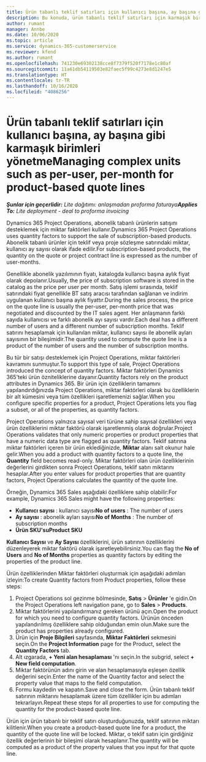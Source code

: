 ```yaml
---
title: Ürün tabanlı teklif satırları için kullanıcı başına, ay başına gibi karmaşık birimleri yönetme
description: Bu konuda, ürün tabanlı teklif satırları için karmaşık birimleri yönetme hakkında bilgiler sağlanmaktadır.
author: rumant
manager: Annbe
ms.date: 10/06/2020
ms.topic: article
ms.service: dynamics-365-customerservice
ms.reviewer: kfend
ms.author: rumant
ms.openlocfilehash: 741230e69302138cce8f7379f520f7178e1c80af
ms.sourcegitcommit: 11a61db54119503e82faec5f99c4273e8d1247e5
ms.translationtype: HT
ms.contentlocale: tr-TR
ms.lasthandoff: 10/16/2020
ms.locfileid: "4086256"
---
```

# <a name="managing-complex-units-such-as-per-user-per-month-for-product-based-quote-lines"></a><span data-ttu-id="d1e3b-103">Ürün tabanlı teklif satırları için kullanıcı başına, ay başına gibi karmaşık birimleri yönetme</span><span class="sxs-lookup"><span data-stu-id="d1e3b-103">Managing complex units such as per-user, per-month for product-based quote lines</span></span>

<span data-ttu-id="d1e3b-104">_**Şunlar için geçerlidir:** Lite dağıtımı: anlaşmadan proforma faturaya_</span><span class="sxs-lookup"><span data-stu-id="d1e3b-104">_**Applies To:** Lite deployment - deal to proforma invoicing_</span></span>

<span data-ttu-id="d1e3b-105">Dynamics 365 Project Operations, abonelik tabanlı ürünlerin satışını desteklemek için miktar faktörleri kullanır.</span><span class="sxs-lookup"><span data-stu-id="d1e3b-105">Dynamics 365 Project Operations uses quantity factors to support the sale of subscription-based products.</span></span> <span data-ttu-id="d1e3b-106">Abonelik tabanlı ürünler için teklif veya proje sözleşme satırındaki miktar, kullanıcı ay sayısı olarak ifade edilir.</span><span class="sxs-lookup"><span data-stu-id="d1e3b-106">For subscription-based products, the quantity on the quote or project contract line is expressed as the number of user-months.</span></span>

<span data-ttu-id="d1e3b-107">Genellikle abonelik yazılımının fiyatı, katalogda kullanıcı başına aylık fiyat olarak depolanır.</span><span class="sxs-lookup"><span data-stu-id="d1e3b-107">Usually, the price of subscription software is stored in the catalog as the price per user per month.</span></span> <span data-ttu-id="d1e3b-108">Satış işlemi sırasında, teklif satırındaki fiyat genellikle BT satış aracısı tarafından sağlanan ve indirim uygulanan kullanıcı başına aylık fiyattır.</span><span class="sxs-lookup"><span data-stu-id="d1e3b-108">During the sales process, the price on the quote line is usually the per-user, per-month price that was negotiated and discounted by the IT sales agent.</span></span> <span data-ttu-id="d1e3b-109">Her anlaşmanın farklı sayıda kullanıcısı ve farklı abonelik ayı sayısı vardır.</span><span class="sxs-lookup"><span data-stu-id="d1e3b-109">Each deal has a different number of users and a different number of subscription months.</span></span> <span data-ttu-id="d1e3b-110">Teklif satırını hesaplamak için kullanılan miktar, kullanıcı sayısı ile abonelik ayları sayısının bir bileşimidir.</span><span class="sxs-lookup"><span data-stu-id="d1e3b-110">The quantity used to compute the quote line is a product of the number of users and the number of subscription months.</span></span>

<span data-ttu-id="d1e3b-111">Bu tür bir satışı desteklemek için Project Operations, miktar faktörleri kavramını sunmuştur.</span><span class="sxs-lookup"><span data-stu-id="d1e3b-111">To support this type of sale, Project Operations introduced the concept of quantity factors.</span></span> <span data-ttu-id="d1e3b-112">Miktar faktörleri Dynamics 365'teki ürün özniteliklerine dayanır.</span><span class="sxs-lookup"><span data-stu-id="d1e3b-112">Quantity factors rely on the product attributes in Dynamics 365.</span></span> <span data-ttu-id="d1e3b-113">Bir ürün için özelliklerin tamamını yapılandırdığınızda Project Operations, miktar faktörleri olarak bu özelliklerin bir alt kümesini veya tüm özellikleri işaretlemenizi sağlar.</span><span class="sxs-lookup"><span data-stu-id="d1e3b-113">When you configure specific properties for a product, Project Operations lets you flag a subset, or all of the properties, as quantity factors.</span></span>

<span data-ttu-id="d1e3b-114">Project Operations yalnızca sayısal veri türüne sahip sayısal özellikleri veya ürün özelliklerini miktar faktörü olarak işaretlenmiş olarak doğrular.</span><span class="sxs-lookup"><span data-stu-id="d1e3b-114">Project Operations validates that only numeric properties or product properties that have a numeric data type are flagged as quantity factors.</span></span> <span data-ttu-id="d1e3b-115">Teklif satırına miktar faktörleri içeren bir ürün eklediğinizde, **Miktar** alanı salt okunur hale gelir.</span><span class="sxs-lookup"><span data-stu-id="d1e3b-115">When you add a product with quantity factors to a quote line, the **Quantity** field becomes read-only.</span></span> <span data-ttu-id="d1e3b-116">Miktar faktörleri olan ürün özelliklerinin değerlerini girdikten sonra Project Operations, teklif satırı miktarını hesaplar.</span><span class="sxs-lookup"><span data-stu-id="d1e3b-116">After you enter values for product properties that are quantity factors, Project Operations calculates the quantity of the quote line.</span></span>

<span data-ttu-id="d1e3b-117">Örneğin, Dynamics 365 Sales aşağıdaki özelliklere sahip olabilir:</span><span class="sxs-lookup"><span data-stu-id="d1e3b-117">For example, Dynamics 365 Sales might have the following properties:</span></span>

- <span data-ttu-id="d1e3b-118">**Kullanıcı sayısı** : kullanıcı sayısı</span><span class="sxs-lookup"><span data-stu-id="d1e3b-118">**No of users** : The number of users</span></span>
- <span data-ttu-id="d1e3b-119">**Ay sayısı** : abonelik ayları sayısı</span><span class="sxs-lookup"><span data-stu-id="d1e3b-119">**No of Months** : The number of subscription months</span></span>
- <span data-ttu-id="d1e3b-120">**Ürün SKU'su**</span><span class="sxs-lookup"><span data-stu-id="d1e3b-120">**Product SKU**</span></span>

<span data-ttu-id="d1e3b-121">**Kullanıcı Sayısı** ve **Ay Sayısı** özelliklerini, ürün satırının özelliklerini düzenleyerek miktar faktörü olarak işaretleyebilirsiniz.</span><span class="sxs-lookup"><span data-stu-id="d1e3b-121">You can flag the **No of Users** and **No of Months** properties as quantity factors by editing the properties of the product line.</span></span>

<span data-ttu-id="d1e3b-122">Ürün özelliklerinden Miktar faktörleri oluşturmak için aşağıdaki adımları izleyin:</span><span class="sxs-lookup"><span data-stu-id="d1e3b-122">To create Quantity factors from Product properties, follow these steps:</span></span>

1. <span data-ttu-id="d1e3b-123">Project Operations sol gezinme bölmesinde, **Satış** > **Ürünler** 'e gidin.</span><span class="sxs-lookup"><span data-stu-id="d1e3b-123">On the Project Operations left navigation pane, go to **Sales** > **Products**.</span></span>
2. <span data-ttu-id="d1e3b-124">Miktar faktörlerini yapılandırmanız gereken ürünü açın.</span><span class="sxs-lookup"><span data-stu-id="d1e3b-124">Open the product for which you need to configure quantity factors.</span></span> <span data-ttu-id="d1e3b-125">Ürünün önceden yapılandırılmış özelliklere sahip olduğundan emin olun.</span><span class="sxs-lookup"><span data-stu-id="d1e3b-125">Make sure the product has properties already configured.</span></span>
3. <span data-ttu-id="d1e3b-126">Ürün için **Proje Bilgileri** sayfasında, **Miktar Faktörleri** sekmesini seçin.</span><span class="sxs-lookup"><span data-stu-id="d1e3b-126">On the **Project Information** page for the Product, select the **Quantity Factors** tab.</span></span>
4. <span data-ttu-id="d1e3b-127">Alt ızgarada, **+ Yeni alan hesaplaması** 'nı seçin.</span><span class="sxs-lookup"><span data-stu-id="d1e3b-127">In the subgrid, select **+ New field computation**.</span></span>
5. <span data-ttu-id="d1e3b-128">Miktar faktörünün adını girin ve alan hesaplamasıyla eşleşen özellik değerini seçin.</span><span class="sxs-lookup"><span data-stu-id="d1e3b-128">Enter the name of the Quantity factor and select the property value that maps to the field computation.</span></span>
6. <span data-ttu-id="d1e3b-129">Formu kaydedin ve kapatın.</span><span class="sxs-lookup"><span data-stu-id="d1e3b-129">Save and close the form.</span></span> <span data-ttu-id="d1e3b-130">Ürün tabanlı teklif satırının miktarını hesaplamak üzere tüm özellikler için bu adımları tekrarlayın.</span><span class="sxs-lookup"><span data-stu-id="d1e3b-130">Repeat these steps for all properties to use for computing the quantity for the product-based quote line.</span></span>

<span data-ttu-id="d1e3b-131">Ürün için ürün tabanlı bir teklif satırı oluşturduğunuzda, teklif satırının miktarı kilitlenir.</span><span class="sxs-lookup"><span data-stu-id="d1e3b-131">When you create a product-based quote line for a product, the quantity of the quote line will be locked.</span></span> <span data-ttu-id="d1e3b-132">Miktar, o teklif satırı için girdiğiniz özellik değerlerinin bir bileşimi olarak hesaplanır.</span><span class="sxs-lookup"><span data-stu-id="d1e3b-132">The quantity will be computed as a product of the property values that you input for that quote line.</span></span>
